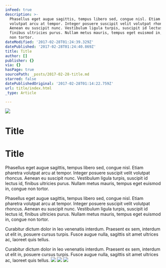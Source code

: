 ```yaml
---
inFeed: true
description: >-
  Phasellus eget augue sagittis, tempus libero sed, congue nisl. Etiam pharetra
  volutpat arcu at tempor. Integer posuere suscipit velit volutpat rhoncus.
  Aenean eu suscipit nunc. Vestibulum ligula turpis, suscipit id lectus id,
  finibus ultricies purus. Nullam metus mauris, tempus eget euismod in, congue
  non tortor. 
dateModified: '2017-02-28T01:24:39.329Z'
datePublished: '2017-02-28T01:24:40.869Z'
title: Title
author: []
publisher: {}
via: {}
hasPage: true
sourcePath: _posts/2017-02-28-title.md
starred: false
datePublishedOriginal: '2017-02-28T01:14:22.759Z'
url: title/index.html
_type: Article

---
```

![](https://the-grid-user-content.s3-us-west-2.amazonaws.com/431b4eff-2f3f-4e2e-ad89-92ab2c177fea.jpg)

# Title

# Title

Phasellus eget augue sagittis, tempus libero sed, congue nisl. Etiam pharetra volutpat arcu at tempor. Integer posuere suscipit velit volutpat rhoncus. Aenean eu suscipit nunc. Vestibulum ligula turpis, suscipit id lectus id, finibus ultricies purus. Nullam metus mauris, tempus eget euismod in, congue non tortor. 

Phasellus eget augue sagittis, tempus libero sed, congue nisl. Etiam pharetra volutpat arcu at tempor. Integer posuere suscipit velit volutpat rhoncus. Aenean eu suscipit nunc. Vestibulum ligula turpis, suscipit id lectus id, finibus ultricies purus. Nullam metus mauris, tempus eget euismod in, congue non tortor. 

Curabitur dictum dolor in leo venenatis interdum. Praesent ex sem, interdum ut elit in, posuere cursus turpis. Fusce augue nulla, sagittis sit amet ultrices ac, laoreet quis tellus.

Curabitur dictum dolor in leo venenatis interdum. Praesent ex sem, interdum ut elit in, posuere cursus turpis. Fusce augue nulla, sagittis sit amet ultrices ac, laoreet quis tellus.
![](https://the-grid-user-content.s3-us-west-2.amazonaws.com/5e9ca9ec-a964-4860-ad1b-9c0850e31006.jpg)
![](https://the-grid-user-content.s3-us-west-2.amazonaws.com/da686449-7497-444e-9956-aa8a942fb9af.jpg)
![](https://the-grid-user-content.s3-us-west-2.amazonaws.com/756d7979-7cc1-4ae6-8880-449807d49c68.jpg)